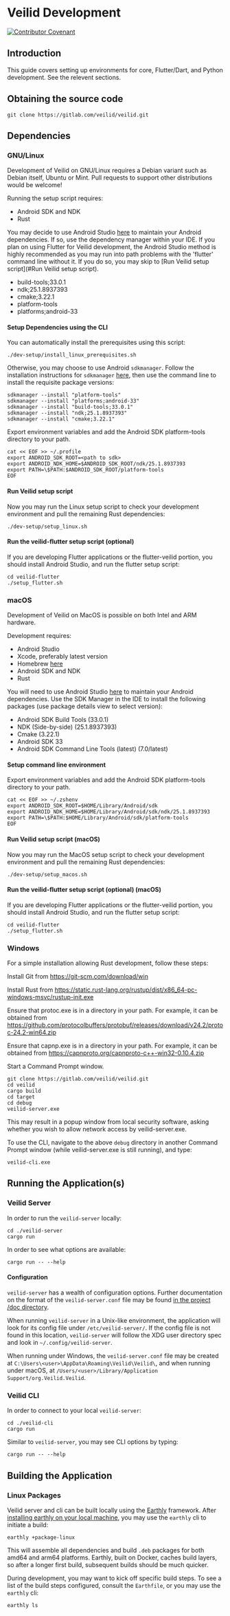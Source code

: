 # Veilid Development

[![Contributor Covenant](https://img.shields.io/badge/Contributor%20Covenant-2.1-4baaaa.svg)](code_of_conduct.md)

## Introduction

This guide covers setting up environments for core, Flutter/Dart, and Python development. See the relevent sections.

## Obtaining the source code

```shell
git clone https://gitlab.com/veilid/veilid.git
```

## Dependencies

### GNU/Linux

Development of Veilid on GNU/Linux requires a Debian variant such as Debian
itself, Ubuntu or Mint. Pull requests to support other distributions would be
welcome!

Running the setup script requires:

* Android SDK and NDK
* Rust

You may decide to use Android Studio [here](https://developer.android.com/studio)
to maintain your Android dependencies. If so, use the dependency manager
within your IDE. If you plan on using Flutter for Veilid development, the Android Studio
method is highly recommended as you may run into path problems with the 'flutter'
command line without it. If you do so, you may skip to
[Run Veilid setup script](#Run Veilid setup script).

* build-tools;33.0.1
* ndk;25.1.8937393
* cmake;3.22.1
* platform-tools
* platforms;android-33

#### Setup Dependencies using the CLI

You can automatically install the prerequisites using this script:

```shell
./dev-setup/install_linux_prerequisites.sh
```

Otherwise, you may choose to use Android `sdkmanager`. Follow the installation
instructions for `sdkmanager`
[here](https://developer.android.com/studio/command-line/sdkmanager), then use
the command line to install the requisite package versions:

```shell
sdkmanager --install "platform-tools"
sdkmanager --install "platforms;android-33"
sdkmanager --install "build-tools;33.0.1"
sdkmanager --install "ndk;25.1.8937393"
sdkmanager --install "cmake;3.22.1"
```

Export environment variables and add the Android SDK platform-tools directory to
your path.

```shell
cat << EOF >> ~/.profile 
export ANDROID_SDK_ROOT=<path to sdk>
export ANDROID_NDK_HOME=$ANDROID_SDK_ROOT/ndk/25.1.8937393
export PATH=\$PATH:$ANDROID_SDK_ROOT/platform-tools
EOF
```

#### Run Veilid setup script

Now you may run the Linux setup script to check your development environment and
pull the remaining Rust dependencies:

```shell
./dev-setup/setup_linux.sh
```

#### Run the veilid-flutter setup script (optional)

If you are developing Flutter applications or the flutter-veilid portion, you should
install Android Studio, and run the flutter setup script:

```shell
cd veilid-flutter
./setup_flutter.sh
```

### macOS

Development of Veilid on MacOS is possible on both Intel and ARM hardware.

Development requires:

* Android Studio
* Xcode, preferably latest version
* Homebrew [here](https://brew.sh)
* Android SDK and NDK
* Rust

You will need to use Android Studio [here](https://developer.android.com/studio)
to maintain your Android dependencies. Use the SDK Manager in the IDE to install the following packages (use package details view to select version):

* Android SDK Build Tools (33.0.1)
* NDK (Side-by-side) (25.1.8937393)
* Cmake (3.22.1)
* Android SDK 33
* Android SDK Command Line Tools (latest) (7.0/latest)

#### Setup command line environment

Export environment variables and add the Android SDK platform-tools directory to
your path.

```shell
cat << EOF >> ~/.zshenv
export ANDROID_SDK_ROOT=$HOME/Library/Android/sdk
export ANDROID_NDK_HOME=$HOME/Library/Android/sdk/ndk/25.1.8937393
export PATH=\$PATH:$HOME/Library/Android/sdk/platform-tools
EOF
```

#### Run Veilid setup script (macOS)

Now you may run the MacOS setup script to check your development environment and
pull the remaining Rust dependencies:

```shell
./dev-setup/setup_macos.sh
```

#### Run the veilid-flutter setup script (optional) (macOS)

If you are developing Flutter applications or the flutter-veilid portion, you should
install Android Studio, and run the flutter setup script:

```shell
cd veilid-flutter
./setup_flutter.sh
```

### Windows

For a simple installation allowing Rust development, follow these steps:

Install Git from <https://git-scm.com/download/win>

Install Rust from <https://static.rust-lang.org/rustup/dist/x86_64-pc-windows-msvc/rustup-init.exe>

Ensure that protoc.exe is in a directory in your path. For example, it can be obtained from <https://github.com/protocolbuffers/protobuf/releases/download/v24.2/protoc-24.2-win64.zip>

Ensure that capnp.exe is in a directory in your path. For example, it can be obtained from <https://capnproto.org/capnproto-c++-win32-0.10.4.zip>

Start a Command Prompt window.

```shell
git clone https://gitlab.com/veilid/veilid.git
cd veilid
cargo build
cd target
cd debug
veilid-server.exe
```

This may result in a popup window from local security software, asking whether you wish to allow network access by veilid-server.exe.

To use the CLI, navigate to the above `debug` directory in another Command Prompt window (while veilid-server.exe is still running), and type:

```shell
veilid-cli.exe
```

## Running the Application(s)

### Veilid Server

In order to run the `veilid-server` locally:

```shell
cd ./veilid-server
cargo run
```

In order to see what options are available:

```shell
cargo run -- --help
```

#### Configuration

`veilid-server` has a wealth of configuration options. Further documentation on
the format of the `veilid-server.conf` file may be found [in the project /doc
directory](./doc/config/veilid-server-config.md).

When running `veilid-server` in a Unix-like environment, the application will
look for its config file under `/etc/veilid-server/`. If the config file is not
found in this location, `veilid-server` will follow the XDG user directory spec
and look in `~/.config/veilid-server`.

When running under Windows, the `veilid-server.conf` file may be created at
`C:\Users\<user>\AppData\Roaming\Veilid\Veilid\`, and when running under macOS,
at `/Users/<user>/Library/Application Support/org.Veilid.Veilid`.

### Veilid CLI

In order to connect to your local `veilid-server`:

```shell
cd ./veilid-cli
cargo run
```

Similar to `veilid-server`, you may see CLI options by typing:

```shell
cargo run -- --help
```

## Building the Application

### Linux Packages

Veilid server and cli can be built locally using the
[Earthly](https://earthly.dev/) framework. After [installing earthly on your
local machine](https://earthly.dev/get-earthly), you may use the `earthly` cli
to initiate a build:

```shell
earthly +package-linux
```

This will assemble all dependencies and build `.deb` packages for both amd64 and
arm64 platforms. Earthly, built on Docker, caches build layers, so after a
longer first build, subsequent builds should be much quicker.

During development, you may want to kick off specific build steps. To see a list
of the build steps configured, consult the `Earthfile`, or you may use the
`earthly` cli:

```shell
earthly ls
```
